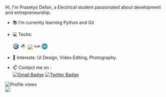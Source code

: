 Hi, I'm Prasetyo Defan, a Electrical student passionated about development and entrepreneurship.

- :books: I’m currently learning Python and Git 
- :computer: Techs: 

    <code><img height="20" src="https://raw.githubusercontent.com/github/explore/80688e429a7d4ef2fca1e82350fe8e3517d3494d/topics/cpp/cpp.png"></code>
    <code><img height="20" src="https://raw.githubusercontent.com/github/explore/80688e429a7d4ef2fca1e82350fe8e3517d3494d/topics/python/python.png"></code>
    <code><img height="20" src="https://cdn.svgporn.com/logos/visual-studio-code.svg"></code>
    <code><img height="20" src="https://raw.githubusercontent.com/github/explore/80688e429a7d4ef2fca1e82350fe8e3517d3494d/topics/git/git.png"></code>
    <code><img height="20" src="https://raw.githubusercontent.com/github/explore/80688e429a7d4ef2fca1e82350fe8e3517d3494d/topics/arduino/arduino.png"></code>


- :pushpin: Interests: UI Design, Video Editing, Photography.
- :mailbox: Contact me on : <br>
[![Gmail Badge](https://img.shields.io/badge/-Gmail-c14438?style=flat-square&logo=Gmail&logoColor=white&link=mailto:contato.weltonf@gmail.com)](mailto:prasetyodefan@gmail.com)
[![Twitter Badge](https://img.shields.io/badge/-Twitter-1da1f2?style=flat-square&labelColor=1da1f2&logo=twitter&logoColor=white&link=https://www.twitter.com/samepack_/)](https://www.twitter.com/samepack_)

![Profile views](https://gpvc.arturio.dev/prasetyodefan)<br>
<img align="left" src="https://github-readme-stats.vercel.app/api?username=prasetyodefan&show_icons=true&hide_border=true">
